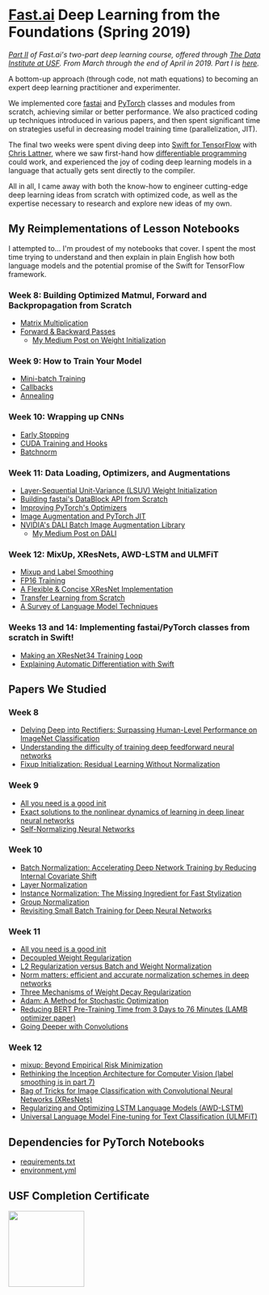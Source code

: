 # [Fast.ai](https://www.usfca.edu/data-institute/certificates/deep-learning-part-two) Deep Learning from the Foundations (Spring 2019)
*[Part II](https://www.youtube.com/watch?v=4u8FxNEDUeg) of Fast.ai's two-part deep learning course, offered through [The Data Institute at USF](https://www.usfca.edu/data-institute). From March through the end of April in 2019. Part I is [here](https://github.com/jamesdellinger/fastai_deep_learning_course_part1_v3).*

A bottom-up approach (through code, not math equations) to becoming an expert deep learning practitioner and experimenter. 

We implemented core [fastai](https://github.com/fastai/fastai) and [PyTorch](https://pytorch.org/docs/stable/index.html) classes and modules from scratch, achieving similar or better performance. We also practiced coding up techniques introduced in various papers, and then spent significant time on strategies useful in decreasing model training time (parallelization, JIT).

The final two weeks were spent diving deep into [Swift for TensorFlow](https://www.tensorflow.org/swift) with [Chris Lattner](http://www.nondot.org/sabre/), where we saw first-hand how [differentiable programming](https://medium.com/@karpathy/software-2-0-a64152b37c35) could work, and experienced the joy of coding deep learning models in a language that actually gets sent directly to the compiler.

All in all, I came away with both the know-how to engineer cutting-edge deep learning ideas from scratch with optimized code, as well as the expertise necessary to research and explore new ideas of my own.

## My Reimplementations of Lesson Notebooks
I attempted to... I'm proudest of my notebooks that cover. I spent the most time trying to understand and then explain in plain English how both language models and the potential promise of the Swift for TensorFlow framework.

### Week 8: Building Optimized Matmul, Forward and Backpropagation from Scratch
* [Matrix Multiplication](http://nbviewer.jupyter.org/github/jamesdellinger/fastai_deep_learning_course_part2_v3/blob/master/01_matmul_my_reimplementation.ipynb?flush_cache=true)
* [Forward & Backward Passes](http://nbviewer.jupyter.org/github/jamesdellinger/fastai_deep_learning_course_part2_v3/blob/master/02_fully_connected_my_reimplementation.ipynb?flush_cache=true)
    * [My Medium Post on Weight Initialization](https://towardsdatascience.com/weight-initialization-in-neural-networks-a-journey-from-the-basics-to-kaiming-954fb9b47c79)    

### Week 9: How to Train Your Model
* [Mini-batch Training](http://nbviewer.jupyter.org/github/jamesdellinger/fastai_deep_learning_course_part2_v3/blob/master/03_minibatch_training_my_reimplementation.ipynb?flush_cache=true)
* [Callbacks](http://nbviewer.jupyter.org/github/jamesdellinger/fastai_deep_learning_course_part2_v3/blob/master/04_callbacks_my_reimplementation.ipynb?flush_cache=true)
* [Annealing](http://nbviewer.jupyter.org/github/jamesdellinger/fastai_deep_learning_course_part2_v3/blob/master/05_anneal_my_reimplementation.ipynb?flush_cache=true)

### Week 10: Wrapping up CNNs
* [Early Stopping](http://nbviewer.jupyter.org/github/jamesdellinger/fastai_deep_learning_course_part2_v3/blob/master/05b_early_stopping_my_reimplementation.ipynb?flush_cache=true)
* [CUDA Training and Hooks](http://nbviewer.jupyter.org/github/jamesdellinger/fastai_deep_learning_course_part2_v3/blob/master/06_cuda_cnn_hooks_init_my_reimplementation.ipynb?flush_cache=true)
* [Batchnorm](http://nbviewer.jupyter.org/github/jamesdellinger/fastai_deep_learning_course_part2_v3/blob/master/07_batchnorm_my_reimplementation.ipynb?flush_cache=true)

### Week 11: Data Loading, Optimizers, and Augmentations 
* [Layer-Sequential Unit-Variance (LSUV) Weight Initialization](http://nbviewer.jupyter.org/github/jamesdellinger/fastai_deep_learning_course_part2_v3/blob/master/07a_lsuv_my_reimplementation.ipynb?flush_cache=true)
* [Building fastai's DataBlock API from Scratch](http://nbviewer.jupyter.org/github/jamesdellinger/fastai_deep_learning_course_part2_v3/blob/master/08_data_block_my_reimplementation.ipynb?flush_cache=true)
* [Improving PyTorch's Optimizers](http://nbviewer.jupyter.org/github/jamesdellinger/fastai_deep_learning_course_part2_v3/blob/master/09_optimizers_my_reimplementation.ipynb?flush_cache=true)
* [Image Augmentation and PyTorch JIT](http://nbviewer.jupyter.org/github/jamesdellinger/fastai_deep_learning_course_part2_v3/blob/master/10_augmentation_my_reimplementation.ipynb?flush_cache=true)
* [NVIDIA's DALI Batch Image Augmentation Library](http://nbviewer.jupyter.org/github/jamesdellinger/fastai_deep_learning_course_part2_v3/blob/master/Diving_into_DALI.ipynb?flush_cache=true)
    * [My Medium Post on DALI](https://towardsdatascience.com/diving-into-dali-1c30c28731c0) 

### Week 12: MixUp, XResNets, AWD-LSTM and ULMFiT
* [Mixup and Label Smoothing](http://nbviewer.jupyter.org/github/jamesdellinger/fastai_deep_learning_course_part2_v3/blob/master/10b_mixup_label_smoothing_my_reimplementation.ipynb?flush_cache=true)
* [FP16 Training](http://nbviewer.jupyter.org/github/jamesdellinger/fastai_deep_learning_course_part2_v3/blob/master/10c_fp16_my_reimplementation.ipynb?flush_cache=true)
* [A Flexible & Concise XResNet Implementation](http://nbviewer.jupyter.org/github/jamesdellinger/fastai_deep_learning_course_part2_v3/blob/master/11_train_imagenette_my_reimplementation.ipynb?flush_cache=true)
* [Transfer Learning from Scratch](http://nbviewer.jupyter.org/github/jamesdellinger/fastai_deep_learning_course_part2_v3/blob/master/11a_transfer_learning_my_reimplementation.ipynb?flush_cache=true)
* [A Survey of Language Model Techniques](http://nbviewer.jupyter.org/github/jamesdellinger/fastai_deep_learning_course_part2_v3/blob/master/12_text_my_reimplementation.ipynb?flush_cache=true)

### Weeks 13 and 14: Implementing fastai/PyTorch classes from scratch in Swift!
* [Making an XResNet34 Training Loop](http://nbviewer.jupyter.org/github/jamesdellinger/fastai_deep_learning_course_part2_v3/blob/master/13_swift_resnet_pipeline_s4tf_v04_my_reimplementation.ipynb?flush_cache=true)
* [Explaining Automatic Differentiation with Swift](http://nbviewer.jupyter.org/github/jamesdellinger/fastai_deep_learning_course_part2_v3/blob/master/14_swift_autodiff_explanation.ipynb?flush_cache=true)

## Papers We Studied
### Week 8
* [Delving Deep into Rectifiers: Surpassing Human-Level Performance on ImageNet Classification](https://arxiv.org/abs/1502.01852)
* [Understanding the difficulty of training deep feedforward neural networks](http://proceedings.mlr.press/v9/glorot10a.html)
* [Fixup Initialization: Residual Learning Without Normalization](https://arxiv.org/abs/1901.09321)
### Week 9
* [All you need is a good init](https://arxiv.org/abs/1511.06422)
* [Exact solutions to the nonlinear dynamics of learning in deep linear neural networks](https://arxiv.org/abs/1312.6120)
* [Self-Normalizing Neural Networks](https://arxiv.org/abs/1706.02515)
### Week 10
* [Batch Normalization: Accelerating Deep Network Training by Reducing Internal Covariate Shift](https://arxiv.org/abs/1502.03167)
* [Layer Normalization](https://arxiv.org/abs/1607.06450)
* [Instance Normalization: The Missing Ingredient for Fast Stylization](https://arxiv.org/abs/1607.08022)
* [Group Normalization](https://arxiv.org/abs/1803.08494)
* [Revisiting Small Batch Training for Deep Neural Networks](https://arxiv.org/abs/1804.07612)
### Week 11
* [All you need is a good init](https://arxiv.org/abs/1511.06422)
* [Decoupled Weight Regularization](https://arxiv.org/abs/1711.05101.pdf)
* [L2 Regularization versus Batch and Weight Normalization](https://arxiv.org/abs/1706.05350)
* [Norm matters: efficient and accurate normalization schemes in deep networks](https://arxiv.org/abs/1803.01814)
* [Three Mechanisms of Weight Decay Regularization](https://arxiv.org/abs/1810.12281)
* [Adam: A Method for Stochastic Optimization](https://arxiv.org/abs/1412.6980)
* [Reducing BERT Pre-Training Time from 3 Days to 76 Minutes (LAMB optimizer paper)](https://arxiv.org/abs/1904.00962)
* [Going Deeper with Convolutions](https://arxiv.org/abs/1409.4842)
### Week 12
* [mixup: Beyond Empirical Risk Minimization](https://arxiv.org/abs/1710.09412)
* [Rethinking the Inception Architecture for Computer Vision (label smoothing is in part 7)](https://arxiv.org/abs/1512.00567)
* [Bag of Tricks for Image Classification with Convolutional Neural Networks (XResNets)](https://arxiv.org/abs/1812.01187)
* [Regularizing and Optimizing LSTM Language Models (AWD-LSTM)](https://arxiv.org/abs/1708.02182)
* [Universal Language Model Fine-tuning for Text Classification (ULMFiT)](https://arxiv.org/abs/1801.06146)

## Dependencies for PyTorch Notebooks
* [requirements.txt](https://github.com/jamesdellinger/fastai_deep_learning_course_part2_v3/blob/master/requirements_pytorch.txt)
* [environment.yml](https://github.com/jamesdellinger/fastai_deep_learning_course_part2_v3/blob/master/pytorch.yml)

## USF Completion Certificate
[<img src="https://github.com/jamesdellinger/fastai_deep_learning_course_part2_v3/blob/master/deep-learning-part-2-spring-2019.png" height="150">](https://github.com/jamesdellinger/fastai_deep_learning_course_part2_v3/blob/master/USF_completion_cert_page1.pdf)